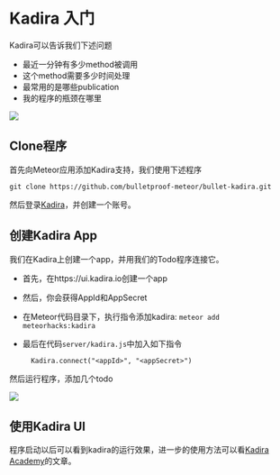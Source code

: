 # Kadira 入门

Kadira可以告诉我们下述问题

- 最近一分钟有多少method被调用
- 这个method需要多少时间处理
- 最常用的是哪些publication
- 我的程序的瓶颈在哪里

![](https://cldup.com/ywUoARDLNI.png) 

## Clone程序

首先向Meteor应用添加Kadira支持，我们使用下述程序

	git clone https://github.com/bulletproof-meteor/bullet-kadira.git

然后登录[Kadira](https://kadira.io/)，并创建一个账号。

## 创建Kadira App

我们在Kadira上创建一个app，并用我们的Todo程序连接它。

- 首先，在https://ui.kadira.io创建一个app
- 然后，你会获得AppId和AppSecret
- 在Meteor代码目录下，执行指令添加kadira: `meteor add meteorhacks:kadira`
- 最后在代码`server/kadira.js`中加入如下指令

		Kadira.connect("<appId>", "<appSecret>")

然后运行程序，添加几个todo

![](https://cldup.com/uebxVoxI0o.png) 


## 使用Kadira UI


程序启动以后可以看到kadira的运行效果，进一步的使用方法可以看[Kadira Academy](https://kadira.io/academy/)的文章。

